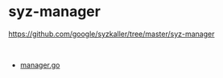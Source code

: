 # syz-manager

https://github.com/google/syzkaller/tree/master/syz-manager

<br/>

- [manager.go](manager)